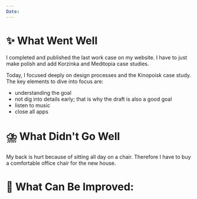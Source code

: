 ```yaml
---
Date:
---
```



# **✨ What Went Well**

I completed and published the last work case on my website. I have to just make polish and add Korzinka and Meditopia case studies. 

Today, I focused deeply on design processes and the Kinopoisk case study. The key elements to dive into focus are:
- understanding the goal
- not dig into details early; that is why the draft is also a good goal
- listen to music
- close all apps

#  **⛈️ What Didn't Go Well**

My back is hurt because of sitting all day on a chair. Therefore I have to buy a comfortable office chair for the new house. 


# **💫 What Can Be Improved**:



